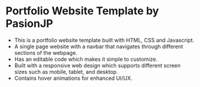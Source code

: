 # Portfolio Website Template by PasionJP

- This is a portfolio website template built with HTML, CSS and Javascript.
- A single page website with a navbar that navigates through different sections of the webpage.
- Has an editable code which makes it simple to customize.
- Built with a responsive web design which supports different screen sizes such as mobile, tablet, and desktop.
- Contains hover animations for enhanced UI/UX.
